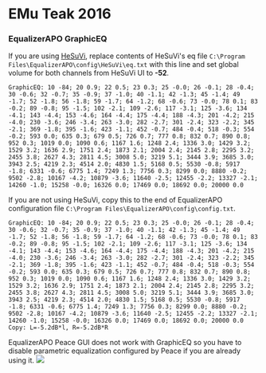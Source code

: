 # EMu Teak 2016
### EqualizerAPO GraphicEQ
If you are using [HeSuVi](https://sourceforge.net/projects/hesuvi/), replace contents of HeSuVi's eq file `C:\Program Files\EqualizerAPO\config\HeSuVi\eq.txt` with this line and set global volume for both channels from HeSuVi UI to **-52**.
```
GraphicEQ: 10 -84; 20 0.9; 22 0.5; 23 0.3; 25 -0.0; 26 -0.1; 28 -0.4; 30 -0.6; 32 -0.7; 35 -0.9; 37 -1.0; 40 -1.1; 42 -1.3; 45 -1.4; 49 -1.7; 52 -1.8; 56 -1.8; 59 -1.7; 64 -1.2; 68 -0.6; 73 -0.0; 78 0.1; 83 -0.2; 89 -0.8; 95 -1.5; 102 -2.1; 109 -2.6; 117 -3.1; 125 -3.6; 134 -4.1; 143 -4.4; 153 -4.6; 164 -4.4; 175 -4.4; 188 -4.3; 201 -4.2; 215 -4.0; 230 -3.6; 246 -3.4; 263 -3.0; 282 -2.7; 301 -2.4; 323 -2.2; 345 -2.1; 369 -1.8; 395 -1.6; 423 -1.1; 452 -0.7; 484 -0.4; 518 -0.3; 554 -0.2; 593 0.0; 635 0.3; 679 0.5; 726 0.7; 777 0.8; 832 0.7; 890 0.8; 952 0.3; 1019 0.0; 1090 0.6; 1167 1.6; 1248 2.4; 1336 3.0; 1429 3.2; 1529 3.2; 1636 2.9; 1751 2.4; 1873 2.1; 2004 2.4; 2145 2.8; 2295 3.2; 2455 3.8; 2627 4.3; 2811 4.5; 3008 5.0; 3219 5.1; 3444 3.9; 3685 3.0; 3943 2.5; 4219 2.3; 4514 2.0; 4830 1.5; 5168 0.5; 5530 -0.8; 5917 -1.8; 6331 -0.6; 6775 1.4; 7249 1.3; 7756 0.3; 8299 0.0; 8880 -0.2; 9502 -2.8; 10167 -4.2; 10879 -3.6; 11640 -2.5; 12455 -2.2; 13327 -2.1; 14260 -1.0; 15258 -0.0; 16326 0.0; 17469 0.0; 18692 0.0; 20000 0.0
```
If you are not using HeSuVi, copy this to the end of EqualizerAPO configuration file `C:\Program Files\EqualizerAPO\config\config.txt`.
```
GraphicEQ: 10 -84; 20 0.9; 22 0.5; 23 0.3; 25 -0.0; 26 -0.1; 28 -0.4; 30 -0.6; 32 -0.7; 35 -0.9; 37 -1.0; 40 -1.1; 42 -1.3; 45 -1.4; 49 -1.7; 52 -1.8; 56 -1.8; 59 -1.7; 64 -1.2; 68 -0.6; 73 -0.0; 78 0.1; 83 -0.2; 89 -0.8; 95 -1.5; 102 -2.1; 109 -2.6; 117 -3.1; 125 -3.6; 134 -4.1; 143 -4.4; 153 -4.6; 164 -4.4; 175 -4.4; 188 -4.3; 201 -4.2; 215 -4.0; 230 -3.6; 246 -3.4; 263 -3.0; 282 -2.7; 301 -2.4; 323 -2.2; 345 -2.1; 369 -1.8; 395 -1.6; 423 -1.1; 452 -0.7; 484 -0.4; 518 -0.3; 554 -0.2; 593 0.0; 635 0.3; 679 0.5; 726 0.7; 777 0.8; 832 0.7; 890 0.8; 952 0.3; 1019 0.0; 1090 0.6; 1167 1.6; 1248 2.4; 1336 3.0; 1429 3.2; 1529 3.2; 1636 2.9; 1751 2.4; 1873 2.1; 2004 2.4; 2145 2.8; 2295 3.2; 2455 3.8; 2627 4.3; 2811 4.5; 3008 5.0; 3219 5.1; 3444 3.9; 3685 3.0; 3943 2.5; 4219 2.3; 4514 2.0; 4830 1.5; 5168 0.5; 5530 -0.8; 5917 -1.8; 6331 -0.6; 6775 1.4; 7249 1.3; 7756 0.3; 8299 0.0; 8880 -0.2; 9502 -2.8; 10167 -4.2; 10879 -3.6; 11640 -2.5; 12455 -2.2; 13327 -2.1; 14260 -1.0; 15258 -0.0; 16326 0.0; 17469 0.0; 18692 0.0; 20000 0.0
Copy: L=-5.2dB*l, R=-5.2dB*R
```
EqualizerAPO Peace GUI does not work with GraphicEQ so you have to disable parametric equalization configured by Peace if you are already using it.
![](https://raw.githubusercontent.com/jaakkopasanen/AutoEq/master/results/Sonoma%20Model%20One/innerfidelity/onear/EMu%20Teak%202016/EMu%20Teak%202016.png)
